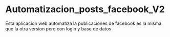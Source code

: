 # Automatizacion_posts_facebook_V2
Esta aplicacion web automatiza la publicaciones de facebook es la misma que la otra version pero con login y base de datos 
